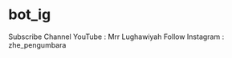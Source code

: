 # bot_ig
Subscribe Channel YouTube : Mrr Lughawiyah                    Follow Instagram : zhe_pengumbara
